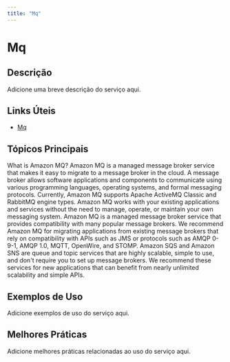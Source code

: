 ```yaml
---
title: "Mq"
---
```


# Mq

## Descrição

Adicione uma breve descrição do serviço aqui.

## Links Úteis

- [Mq](https://docs.aws.amazon.com/amazon-mq/latest/developer-guide/welcome.html)

## Tópicos Principais

What is Amazon MQ?
Amazon MQ is a managed message broker service that makes it easy to migrate to a message
        broker in the cloud. A message broker allows software applications and
        components to communicate using various programming languages, operating systems, and formal
        messaging protocols. Currently, Amazon MQ supports Apache ActiveMQ Classic and RabbitMQ engine types.
Amazon MQ works with your existing applications and services without the need to manage,
        operate, or maintain your own messaging system.
Amazon MQ is a managed message broker service that provides compatibility with many
            popular message brokers. We recommend Amazon MQ for migrating applications from existing
            message brokers that rely on compatibility with APIs such as JMS or protocols such as
            AMQP 0-9-1, AMQP 1.0, MQTT, OpenWire, and STOMP.
Amazon SQS and Amazon SNS are queue and topic services that are highly scalable, simple to use,
            and don't require you to set up message brokers. We recommend these services for new
            applications that can benefit from nearly unlimited scalability and simple APIs.

## Exemplos de Uso

Adicione exemplos de uso do serviço aqui.

## Melhores Práticas

Adicione melhores práticas relacionadas ao uso do serviço aqui.
